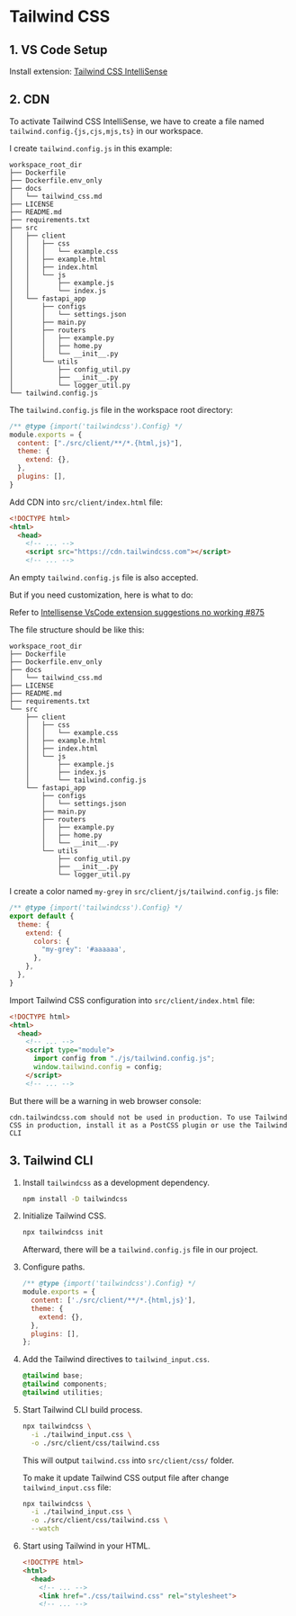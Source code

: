 # Tailwind CSS

## 1. VS Code Setup

Install extension: [Tailwind CSS IntelliSense](https://marketplace.visualstudio.com/items?itemName=bradlc.vscode-tailwindcss)

## 2. CDN

To activate Tailwind CSS IntelliSense, we have to create a file named `tailwind.config.{js,cjs,mjs,ts}` in our workspace.

I create `tailwind.config.js` in this example:

  ```text
  workspace_root_dir
  ├── Dockerfile
  ├── Dockerfile.env_only
  ├── docs
  │   └── tailwind_css.md
  ├── LICENSE
  ├── README.md
  ├── requirements.txt
  ├── src
  │   ├── client
  │   │   ├── css
  │   │   │   └── example.css
  │   │   ├── example.html
  │   │   ├── index.html
  │   │   └── js
  │   │       ├── example.js
  │   │       └── index.js
  │   └── fastapi_app
  │       ├── configs
  │       │   └── settings.json
  │       ├── main.py
  │       ├── routers
  │       │   ├── example.py
  │       │   ├── home.py
  │       │   └── __init__.py
  │       └── utils
  │           ├── config_util.py
  │           ├── __init__.py
  │           └── logger_util.py
  └── tailwind.config.js
  ```

  The `tailwind.config.js` file in the workspace root directory:

  ```js
  /** @type {import('tailwindcss').Config} */
  module.exports = {
    content: ["./src/client/**/*.{html,js}"],
    theme: {
      extend: {},
    },
    plugins: [],
  }
  ```

  Add CDN into `src/client/index.html` file:

  ```html
  <!DOCTYPE html>
  <html>
    <head>
      <!-- ... -->
      <script src="https://cdn.tailwindcss.com"></script>
      <!-- ... -->
  ```

  An empty `tailwind.config.js` file is also accepted.

But if you need customization, here is what to do:

  Refer to [Intellisense VsCode extension suggestions no working #875](https://github.com/tailwindlabs/tailwindcss-intellisense/issues/875)

  The file structure should be like this:

  ```text
  workspace_root_dir
  ├── Dockerfile
  ├── Dockerfile.env_only
  ├── docs
  │   └── tailwind_css.md
  ├── LICENSE
  ├── README.md
  ├── requirements.txt
  └── src
      ├── client
      │   ├── css
      │   │   └── example.css
      │   ├── example.html
      │   ├── index.html
      │   └── js
      │       ├── example.js
      │       ├── index.js
      │       └── tailwind.config.js
      └── fastapi_app
          ├── configs
          │   └── settings.json
          ├── main.py
          ├── routers
          │   ├── example.py
          │   ├── home.py
          │   └── __init__.py
          └── utils
              ├── config_util.py
              ├── __init__.py
              └── logger_util.py
  ```

  I create a color named `my-grey` in `src/client/js/tailwind.config.js` file:

  ```js
  /** @type {import('tailwindcss').Config} */
  export default {
    theme: {
      extend: {
        colors: {
          "my-grey": '#aaaaaa',
        },
      },
    },
  }
  ```

  Import Tailwind CSS configuration into `src/client/index.html` file:

  ```html
  <!DOCTYPE html>
  <html>
    <head>
      <!-- ... -->
      <script type="module">
        import config from "./js/tailwind.config.js";
        window.tailwind.config = config;
      </script>
      <!-- ... -->
  ```

But there will be a warning in web browser console:

```text
cdn.tailwindcss.com should not be used in production. To use Tailwind CSS in production, install it as a PostCSS plugin or use the Tailwind CLI
```

## 3. Tailwind CLI

1. Install `tailwindcss` as a development dependency.

    ```bash
    npm install -D tailwindcss
    ```

2. Initialize Tailwind CSS.

    ```bash
    npx tailwindcss init
    ```

    Afterward, there will be a `tailwind.config.js` file in our project.

3. Configure paths.

    ```js
    /** @type {import('tailwindcss').Config} */
    module.exports = {
      content: ['./src/client/**/*.{html,js}'],
      theme: {
        extend: {},
      },
      plugins: [],
    };
    ```

4. Add the Tailwind directives to `tailwind_input.css`.

    ```css
    @tailwind base;
    @tailwind components;
    @tailwind utilities;
    ```

5. Start Tailwind CLI build process.

    ```bash
    npx tailwindcss \
      -i ./tailwind_input.css \
      -o ./src/client/css/tailwind.css
    ```

    This will output `tailwind.css` into `src/client/css/` folder.

    To make it update Tailwind CSS output file after change
    `tailwind_input.css` file:

    ```bash
    npx tailwindcss \
      -i ./tailwind_input.css \
      -o ./src/client/css/tailwind.css \
      --watch
    ```

6. Start using Tailwind in your HTML.

    ```html
    <!DOCTYPE html>
    <html>
      <head>
        <!-- ... -->
        <link href="./css/tailwind.css" rel="stylesheet">
        <!-- ... -->
    ```
